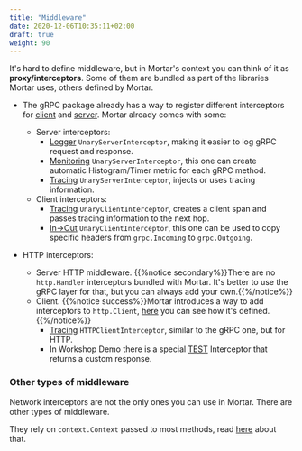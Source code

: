 ```yaml
---
title: "Middleware"
date: 2020-12-06T10:35:11+02:00
draft: true
weight: 90
---
```


It's hard to define middleware, but in Mortar's context you can think of it as **proxy/interceptors**.
Some of them are bundled as part of the libraries Mortar uses, others defined by Mortar.
  
  - The gRPC package already has a way to register different interceptors
    for [client](https://pkg.go.dev/google.golang.org/grpc#UnaryClientInterceptor)
    and [server](https://pkg.go.dev/google.golang.org/grpc#UnaryServerInterceptor).
    Mortar already comes with some:

    - Server interceptors:
      - [Logger](https://github.com/go-masonry/mortar/blob/master/middleware/interceptors/server/logger.go#L23) `UnaryServerInterceptor`, making it easier to log gRPC request and response.
      - [Monitoring](https://github.com/go-masonry/mortar/blob/master/middleware/interceptors/server/monitor.go#L30) `UnaryServerInterceptor`, this one can create automatic Histogram/Timer metric for each gRPC method.
      - [Tracing](https://github.com/go-masonry/mortar/blob/master/middleware/interceptors/trace/server.go#L13) `UnaryServerInterceptor`, injects or uses tracing information.
    - Client interceptors:
      - [Tracing](https://github.com/go-masonry/mortar/blob/master/middleware/interceptors/trace/client.go#L18) `UnaryClientInterceptor`, creates a client span and passes tracing information to the next hop.
      - [In->Out](https://github.com/go-masonry/mortar/blob/master/middleware/interceptors/client/headers.go#L23) `UnaryClientInterceptor`, this one can be used to copy specific headers from `grpc.Incoming` to `grpc.Outgoing`.

  - HTTP interceptors:
    - Server HTTP middleware.
    {{%notice secondary%}}There are no `http.Handler` interceptors bundled with Mortar. It's better to use the gRPC layer for that, but you can always add your own.{{%/notice%}}
    - Client.
    {{%notice success%}}Mortar introduces a way to add interceptors to `http.Client`, [here](https://github.com/go-masonry/mortar/blob/master/interfaces/http/client/interfaces.go#L21) you can see how it's defined.{{%/notice%}}
      - [Tracing](https://github.com/go-masonry/mortar/blob/master/middleware/interceptors/trace/client.go#L44) `HTTPClientInterceptor`, similar to the gRPC one, but for HTTP.
      - In Workshop Demo there is a special [TEST](https://github.com/go-masonry/mortar-demo/blob/master/workshop/app/controllers/workshop_test.go#L164) Interceptor that returns a custom response.

### Other types of middleware

Network interceptors are not the only ones you can use in Mortar.
There are other types of middleware.

They rely on `context.Context` passed to most methods, read [here](/middleware/context) about that.
